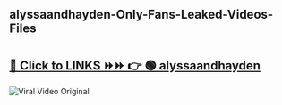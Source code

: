 
 ## alyssaandhayden-Only-Fans-Leaked-Videos-Files

# <h2><a href="https://mediaupload.pro?alyssaandhayden">🔗 Click to LINKS ⏩⏩ 👉 🟢 alyssaandhayden </a></h2>

<a href="https://mediaupload.pro?alyssaandhayden" rel="nofollow" data-target="animated-image.originalLink"><img src="https://i.ibb.co.com/xMMVF88/686577567.gif" alt="Viral Video Original" style="max-width: 100%; display: inline-block;" data-target="animated-image.originalImage"></a>